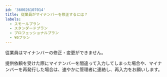 ```yaml
---
id: '360026107014'
title: 従業員がマイナンバーを修正するには？
labels:
  - スモールプラン
  - スタンダードプラン
  - プロフェッショナルプラン
  - ¥0プラン
---
```

従業員はマイナンバーの修正・変更ができません。

提供依頼を受けた際にマイナンバーを間違って入力してしまった場合や、マイナンバーを再発行した場合は、速やかに管理者に連絡し、再入力をお願いします。

